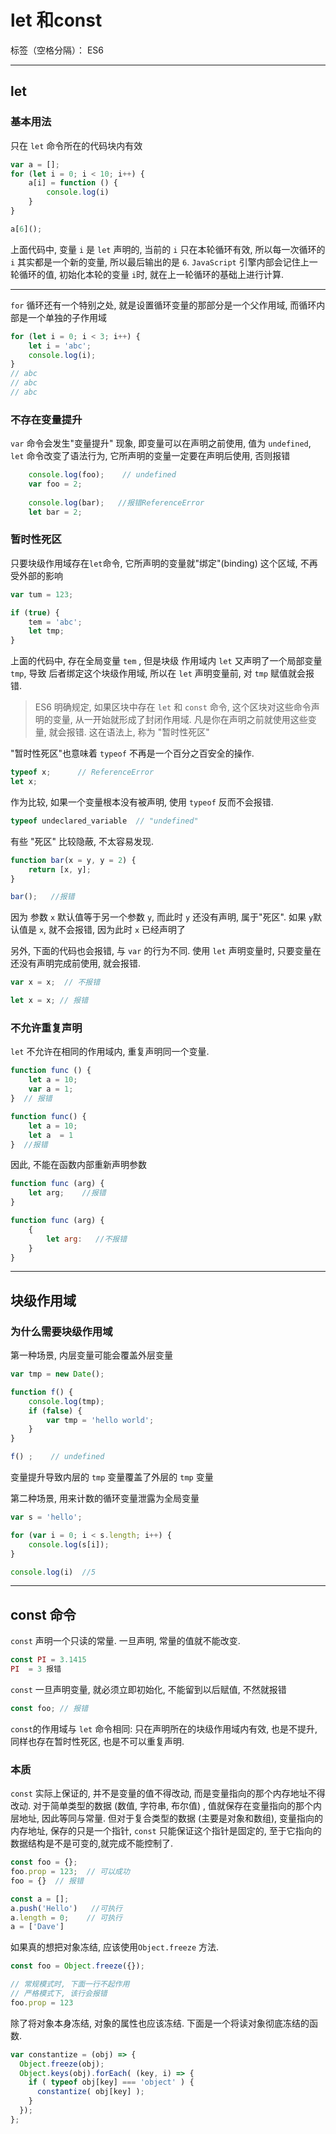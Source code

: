 ﻿# let 和const

标签（空格分隔）： ES6

---

## let

### 基本用法
 只在 `let` 命令所在的代码块内有效
 
```javascript
var a = [];
for (let i = 0; i < 10; i++) {
    a[i] = function () {
        console.log(i)
    }
}

a[6]();
```
上面代码中, 变量 `i` 是 `let` 声明的, 当前的 `i` 只在本轮循环有效, 所以每一次循环的 `i` 其实都是一个新的变量, 所以最后输出的是 `6`. `JavaScript` 引擎内部会记住上一轮循环的值, 初始化本轮的变量 `i`时, 就在上一轮循环的基础上进行计算.
___

`for` 循环还有一个特别之处, 就是设置循环变量的那部分是一个父作用域, 而循环内部是一个单独的子作用域
```JavaScript
for (let i = 0; i < 3; i++) {
    let i = 'abc';
    console.log(i);
}
// abc
// abc
// abc
```
### 不存在变量提升
`var` 命令会发生"变量提升" 现象, 即变量可以在声明之前使用, 值为 `undefined`, `let` 命令改变了语法行为, 它所声明的变量一定要在声明后使用, 否则报错
```JavaScript
    console.log(foo);    // undefined
    var foo = 2;
    
    console.log(bar);   //报错ReferenceError
    let bar = 2;
```

### 暂时性死区
只要块级作用域存在`let`命令, 它所声明的变量就"绑定"(binding) 这个区域, 不再受外部的影响
```JavaScript
var tum = 123;

if (true) {
    tem = 'abc';
    let tmp;
}
```
上面的代码中, 存在全局变量 `tem` , 但是块级 作用域内 `let` 又声明了一个局部变量 `tmp`, 导致 后者绑定这个块级作用域, 所以在 `let` 声明变量前, 对 `tmp` 赋值就会报错.

> ES6 明确规定, 如果区块中存在 `let` 和 `const` 命令, 这个区块对这些命令声明的变量, 从一开始就形成了封闭作用域. 凡是你在声明之前就使用这些变量, 就会报错. 这在语法上, 称为 "暂时性死区"

"暂时性死区"也意味着 `typeof` 不再是一个百分之百安全的操作.
```javaScript
typeof x;      // ReferenceError
let x;
```
作为比较, 如果一个变量根本没有被声明, 使用 `typeof` 反而不会报错.
```JavaScript
typeof undeclared_variable  // "undefined"
```
有些 "死区" 比较隐蔽, 不太容易发现.
```JavaScript
function bar(x = y, y = 2) {
    return [x, y];
}

bar();   //报错
```
因为 参数 `x` 默认值等于另一个参数 `y`, 而此时 `y` 还没有声明, 属于"死区". 如果 `y`默认值是 `x`, 就不会报错, 因为此时 `x` 已经声明了

另外, 下面的代码也会报错, 与 `var` 的行为不同. 使用 `let` 声明变量时, 只要变量在还没有声明完成前使用, 就会报错.
```JavaScript
var x = x;  // 不报错

let x = x; // 报错
```

### 不允许重复声明
`let` 不允许在相同的作用域内, 重复声明同一个变量.
```JavaScript
function func () {
    let a = 10;
    var a = 1;
}  // 报错

function func() {
    let a = 10;
    let a  = 1
}  //报错
```
因此, 不能在函数内部重新声明参数
```javaScript
function func (arg) {
    let arg;    //报错
}

function func (arg) {
    {
        let arg:   //不报错
    }
}
```
___
## 块级作用域

### 为什么需要块级作用域

第一种场景, 内层变量可能会覆盖外层变量
```javaScript
var tmp = new Date();

function f() {
    console.log(tmp);
    if (false) {
        var tmp = 'hello world';
    }
}

f() ;    // undefined
```
变量提升导致内层的 `tmp` 变量覆盖了外层的 `tmp` 变量

第二种场景, 用来计数的循环变量泄露为全局变量
```JavaScript
var s = 'hello';

for (var i = 0; i < s.length; i++) {
    console.log(s[i]);
}

console.log(i)  //5 
```
___
## const 命令
`const` 声明一个只读的常量. 一旦声明, 常量的值就不能改变.
```javaScript
const PI = 3.1415
PI  = 3 报错
```
`const` 一旦声明变量, 就必须立即初始化, 不能留到以后赋值, 不然就报错
```JavaScript
const foo; // 报错
```
`const`的作用域与 `let` 命令相同: 只在声明所在的块级作用域内有效, 也是不提升, 同样也存在暂时性死区, 也是不可以重复声明.

### 本质
`const` 实际上保证的, 并不是变量的值不得改动, 而是变量指向的那个内存地址不得改动. 对于简单类型的数据 (数值, 字符串, 布尔值) , 值就保存在变量指向的那个内层地址, 因此等同与常量. 但对于复合类型的数据 (主要是对象和数组), 变量指向的内存地址, 保存的只是一个指针, `const` 只能保证这个指针是固定的, 至于它指向的数据结构是不是可变的,就完成不能控制了.
```JavaScript
const foo = {};
foo.prop = 123;  // 可以成功
foo = {}  // 报错

const a = [];
a.push('Hello')   //可执行
a.length = 0;    // 可执行
a = ['Dave']
```
如果真的想把对象冻结, 应该使用`Object.freeze` 方法.
``` javaScript
const foo = Object.freeze({});

// 常规模式时, 下面一行不起作用
// 严格模式下, 该行会报错
foo.prop = 123
```
除了将对象本身冻结, 对象的属性也应该冻结. 下面是一个将读对象彻底冻结的函数.
```JavaScript
var constantize = (obj) => {
  Object.freeze(obj);
  Object.keys(obj).forEach( (key, i) => {
    if ( typeof obj[key] === 'object' ) {
      constantize( obj[key] );
    }
  });
};
```